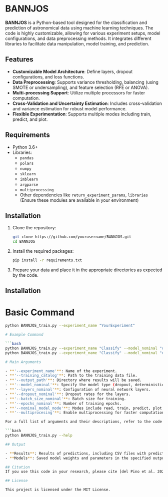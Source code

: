 # BANNJOS

**BANNJOS** is a Python-based tool designed for the classification and prediction of astronomical data using machine learning techniques. The code is highly customizable, allowing for various experiment setups, model configurations, and data preprocessing methods. It integrates different libraries to facilitate data manipulation, model training, and prediction.

## Features

- **Customizable Model Architecture**: Define layers, dropout configurations, and loss functions.
- **Data Preprocessing**: Supports variance thresholding, balancing (using SMOTE or undersampling), and feature selection (RFE or ANOVA).
- **Multi-processing Support**: Utilize multiple processors for faster computation.
- **Cross-Validation and Uncertainty Estimation**: Includes cross-validation and variance estimation for robust model performance.
- **Flexible Experimentation**: Supports multiple modes including train, predict, and plot.

## Requirements

- Python 3.6+
- Libraries:
  - `pandas`
  - `polars`
  - `numpy`
  - `sklearn`
  - `imblearn`
  - `argparse`
  - `multiprocessing`
  - Other dependencies like `return_experiment_params`, `libraries` (Ensure these modules are available in your environment)

## Installation

1. Clone the repository:
   ```bash
   git clone https://github.com/yourusername/BANNJOS.git
   cd BANNJOS

2. Install the required packages:

   ```bash
   pip install -r requirements.txt


3. Prepare your data and place it in the appropriate directories as expected by the code.

## Installation

# Basic Command

   ```bash
python BANNJOS_train.py --experiment_name "YourExperiment"

# Example Command

```bash
python BANNJOS_train.py --experiment_name "Classify" --model_nominal "dropout"
python BANNJOS_train.py --experiment_name "Classify" --model_nominal "deterministic" --layers_nominal 300 100 50

# Main Arguments

- **'--experiment_name'**: Name of the experiment.
- **'--training_catalog'**: Path to the training data file.
- **'--output_path'**: Directory where results will be saved.
- **'--model_nominal'**: Specify the model type (dropout, deterministic).
- **'--layers_nominal'**: Configuration of neural network layers.
- **'--dropout_nominal'**: Dropout rates for the layers.
- **'--batch_size_nominal'**: Batch size for training.
- **'--epochs_nominal'**: Number of training epochs.
- **'--nominal_model_mode'**: Modes include read, train, predict, plot.
- **'--multiprocesing'**: Enable multiprocessing for faster computation.

For a full list of arguments and their descriptions, refer to the code or use the --help option:

```bash
python BANNJOS_train.py --help

## Output

- **Results**: Results of predictions, including CSV files with predictions, losses, and optionally PDFs of distributions.
- **Models**: Saved model weights and parameters in the specified output directory. These models can be later used to make large-scale predictions using BANNJOS_predict.py.

## Citation
If you use this code in your research, please cite [del Pino et al. 2024](https://ui.adsabs.harvard.edu/abs/2024arXiv240416567D/abstract) where the method is described.

## License

This project is licensed under the MIT License.


